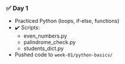### ✅ Day 1 
- Practiced Python (loops, if-else, functions)
- ✔️ Scripts:
  - even_numbers.py
  - palindrome_check.py
  - students_dict.py
- Pushed code to `week-01/python-basics/`
